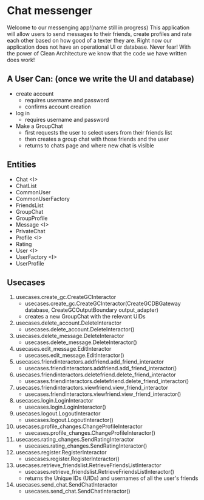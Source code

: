 # Chat messenger

Welcome to our messenging app!(name still in progress) 
This application will allow users to send messages to their friends, create profiles and rate each other
based on how good of a texter they are. Right now our application does not have an operational UI or database.
Never fear! With the power of Clean Architecture we know that the code we have written does work!

## A User Can: (once we write the UI and database)
* create account
  * requires username and password
  * confirms account creation
* log in
  * requires username and password
* Make a GroupChat
  * first requests the user to select users from their friends list
  * then creates a group chat with those friends and the user
  * returns to chats page and where new chat is visible


## Entities
* Chat \<I>
* ChatList
* CommonUser
* CommonUserFactory
* FriendsList
* GroupChat
* GroupProfile
* Message \<I>
* PrivateChat
* Profile \<I>
* Rating
* User \<I>
* UserFactory \<I>
* UserProfile


## Usecases
1. usecases.create_gc.CreateGCInteractor
   * usecases.create_gc.CreateGCInteractor(CreateGCDBGateway database, CreateGCOutputBoundary output_adapter)
   * creates a new GroupChat with the relevant UIDs
2. usecases.delete_account.DeleteInteractor
   * usecases.delete_account.DeleteInteractor()
3. usecases.delete_message.DeleteInteractor
   * usecases.delete_message.DeleteInteractor()
4. usecases.edit_message.EditInteractor
   * usecases.edit_message.EditInteractor()
5. usecases.friendinteractors.addfriend.add_friend_interactor
   * usecases.friendinteractors.addfriend.add_friend_interactor()
6. usecases.friendinteractors.deletefriend.delete_friend_interactor
   * usecases.friendinteractors.deletefriend.delete_friend_interactor()
7. usecases.friendinteractors.viewfriend.view_friend_interactor
   * usecases.friendinteractors.viewfriend.view_friend_interactor()
8. usecases.login.LoginInteractor
   * usecases.login.LoginInteractor()
9. usecases.logout.LogoutInteractor
   * usecases.logout.LogoutInteractor()
10. usecases.profile_changes.ChangeProfileInteractor
    * usecases.profile_changes.ChangeProfileInteractor()
11. usecases.rating_changes.SendRatingInteractor
    * usecases.rating_changes.SendRatingInteractor()
12. usecases.register.RegisterInteractor
    * usecases.register.RegisterInteractor()
13. usecases.retrieve_friendslist.RetrieveFriendsListInteractor
    * usecases.retrieve_friendslist.RetrieveFriendsListInteractor()
    * returns the Unique IDs (UIDs) and usernames of all the user's friends
14. usecases.send_chat.SendChatInteractor
    * usecases.send_chat.SendChatInteractor()

